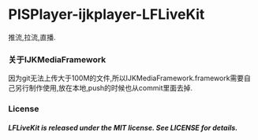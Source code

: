 # PISPlayer-ijkplayer-LFLiveKit
推流,拉流,直播.

### 关于IJKMediaFramework
因为git无法上传大于100M的文件,所以IJKMediaFramework.framework需要自己另行制作使用,放在本地,push的时候也从commit里面去掉.

### License
##### LFLiveKit is released under the MIT license. See LICENSE for details.

